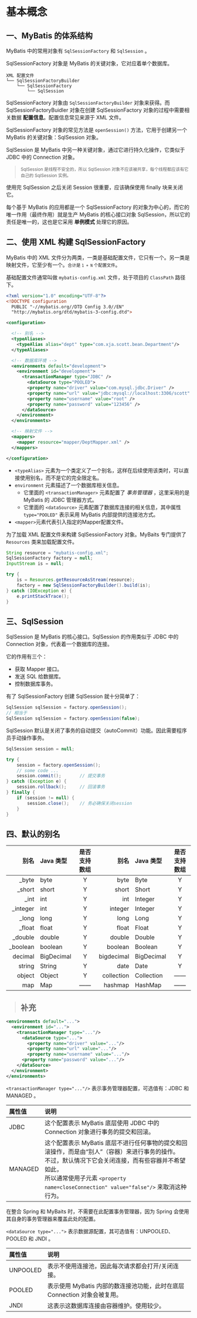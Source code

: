 # 基本概念



## 一、MyBatis 的体系结构

MyBatis 中的常用对象有 `SqlSessionFactory` 和 `SqlSession` 。

SqlSessionFactory 对象是 MyBatis 的关键对象，它对应着单个数据库。

```
XML 配置文件
└── SqlSessionFactoryBuilder
    └── SqlSessionFactory
        └── SqlSession
```

SqlSessionFactory 对象由 `SqlSessionFactoryBuilder` 对象来获得。而 SqlSessionFactoryBuidler 对象在创建 SqlSessionFactory 对象的过程中需要相关数据 **配置信息**。配置信息常见来源于 XML 文件。

SqlSessionFactory 对象的常见方法是 `openSession()` 方法，它用于创建另一个 MyBatis 的关键对象：SqlSession 对象。

SqlSession 是 MyBatis 中另一种关键对象，通过它进行持久化操作，它类似于 JDBC 中的 Connection 对象。

> <small>SqlSession 是线程不安全的，所以 SqlSession 对象不应该被共享，每个线程都应该有它自己的 SqlSession 实例。</small>

使用完 SqlSession 之后关闭 Session 很重要，应该确保使用 finally 块来关闭它。

每个基于 MyBatis 的应用都是一个 SqlSessionFactory 的对象为中心的，而它的唯一作用（最终作用）就是生产 MyBatis 的核心接口对象 SqlSession，所以它的责任是唯一的，这也是它采用 **单例模式** 处理它的原因。


## 二、使用 XML 构建 SqlSessionFactory

MyBatis 中的 XML 文件分为两类，一类是基础配置文件，它只有一个。另一类是映射文件，它至少有一个。<small>合计是 `1 + N` 个配置文件</small>。

基础配置文件通常叫做 `mybatis-config.xml` 文件，处于项目的 `ClassPath` 路径下。

```xml
<?xml version="1.0" encoding="UTF-8"?>
<!DOCTYPE configuration
  PUBLIC "-//mybatis.org//DTD Config 3.0//EN"
  "http://mybatis.org/dtd/mybatis-3-config.dtd">

<configuration>

  <!-- 别名 -->
  <typeAliases>
    <typeAlias alias="dept" type="com.xja.scott.bean.Department"/>
  </typeAliases>

  <!-- 数据库环境 -->
  <environments default="development">
    <environment id="development">
      <transactionManager type="JDBC" />
        <dataSource type="POOLED">
        <property name="driver" value="com.mysql.jdbc.Driver" />
        <property name="url" value="jdbc:mysql://localhost:3306/scott" />
        <property name="username" value="root" />
        <property name="password" value="123456" />
      </dataSource>
    </environment>
  </environments>

  <!-- 映射文件 -->
  <mappers>
    <mapper resource="mapper/DeptMapper.xml" />
  </mappers>

</configuration>
```

- `<typeAlias>` 元素为一个类定义了一个别名，这样在后续使用该类时，可以直接使用别名，而不是它的完全限定名。
- `environment` 元素描述了一个数据库相关信息。
    - 它里面的 `<transactionManager>` 元素配置了 *事务管理器* ，这里采用的是 MyBatis 的 JDBC 管理器方式。
    - 它里面的 `<dataSource>` 元素配置了数据库连接的相关信息，其中属性 `type="POOLED"` 表示采用 MyBatis 内部提供的连接池方式。
- `<mapper>`元素代表引入指定的Mapper配置文件。

为了加载 XML 配置文件来构建 SqlSessionFactory 对象。MyBaits 专门提供了 `Resources` 类来加载配置文件。

```java
String resource = "mybatis-config.xml";
SqlSessionFactory factory = null;
InputStream is = null;

try {
    is = Resources.getResourceAsStream(resource);
    factory = new SqlSessionFactoryBuilder().build(is);
} catch (IOException e) {
    e.printStackTrace();
}
```

## 三、SqlSession

SqlSession 是 MyBatis 的核心接口。SqlSession 的作用类似于 JDBC 中的 Connection 对象，代表着一个数据库的连接。

它的作用有三个：

  - 获取 Mapper 接口。
  - 发送 SQL 给数据库。
  - 控制数据库事务。

有了 SqlSessionFactory 创建 SqlSession 就十分简单了：

```java
SqlSession sqlSession = factory.openSession();
// 相当于
SqlSession sqlSession = factory.openSession(false);
```

SqlSession 默认是关闭了事务的自动提交（autoCommit）功能。因此需要程序员手动操作事务。

```java
SqlSession session = null;

try {
    session = factory.openSession();
    // some code ...
    session.commit();		// 提交事务
} catch (Exception e) {
    session.rollback();		// 回滚事务
} finally {
    if (session != null) {
        session.close();	// 务必确保关闭session
    }
}
```

## 四、默认的别名

|     别名  | Java 类型  | 是否支持数组   |       别名  | Java 类型   | 是否支持数组  |
| --------:|:---------- |:------------:| ----------:|:---------- |:------------:|
|    _byte | byte       |      Y       |       byte | Byte       |      Y       |
|   _short | short      |      Y       |      short | Short      |      Y       |
|     _int | int        |      Y       |        int | Integer    |      Y       |
| _integer | int        |      Y       |    integer | Integer    |      Y       |
|    _long | long       |      Y       |       long | Long       |      Y       |
|   _float | float      |      Y       |      float | Float      |      Y       |
|  _double | double     |      Y       |     double | Double     |      Y       |
| _boolean | boolean    |      Y       |    boolean | Boolean    |      Y       |
|  decimal | BigDecimal |      Y       | bigdecimal | BigDecimal |      Y       |
|   string | String     |      Y       |       date | Date       |      Y       |
|   object | Object     |      Y       | collection | Collection |      ——      |
|      map | Map        |      ——      |    hashmap | HashMap    |      ——      |


> ## 补充

```xml
<environments default="...">
  <environment id="...">
    <transactionManager type="..."/>
      <dataSource type="...">
        <property name="driver" value="..."/>
        <property name="url" value="..."/>
        <property name="username" value="..."/>
      <property name="password" value="..."/>
    </dataSource>
  </environment>
</environments>
```
`<transactionManager type="..."/>` 表示事务管理器配置，可选值有：JDBC 和 MANAGED 。

| 属性值  | 说明 |
| :------- | :--------|
| JDBC    | 这个配置表示 MyBatis 底层使用 JDBC 中的 Connection 对象进行事务的提交和回滚。|
| MANAGED | 这个配置表示 MyBatis 底层不进行任何事物的提交和回滚操作，而是由“别人”（容器）来进行事务的操作。<br> 不过，默认情况下它会关闭连接，而有些容器并不希望如此，<br>所以通常使用子元素 `<property name=closeConnection" value="false"/>` 来取消这种行为。|

在整合 Spring 和 MyBaits 时，不需要在此配置事务管理器，因为 Spring 会使用其自身的事务管理器来覆盖此处的配置。

`<dataSource type="...">` 表示数据源配置，其可选值有：UNPOOLED、POOLED 和 JNDI 。

| 属性值   | 说明                                                    |
|:---|:---------------------|
| UNPOOLED | 表示不使用连接池，因此每次请求都会打开/关闭连接。|
| POOLED   | 表示使用 MyBatis 内部的数连接池功能，此时在底层 Connection 对象会被复用。|
| JNDI     | 这表示这数据库连接由容器维护。使用较少。|
